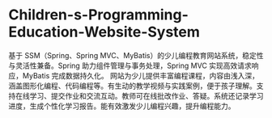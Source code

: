 # Children-s-Programming-Education-Website-System
基于 SSM（Spring、Spring MVC、MyBatis）的少儿编程教育网站系统，稳定性与灵活性兼备。Spring 助力组件管理与事务处理，Spring MVC 实现高效请求响应，MyBatis 完成数据持久化。  网站为少儿提供丰富编程课程，内容由浅入深，涵盖图形化编程、代码编程等。有生动的教学视频与实践案例，便于孩子理解。支持在线学习、提交作业和交流互动。教师可在线批改作业、答疑。系统还记录学习进度，生成个性化学习报告。能有效激发少儿编程兴趣，提升编程能力。 
